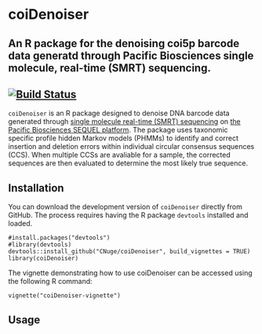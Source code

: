 # coiDenoiser
## An R package for the denoising coi5p barcode data generatd through Pacific Biosciences single molecule, real-time (SMRT) sequencing.
[![Build Status](https://travis-ci.com/CNuge/coiDenoiser.svg?token=H6eQaqsE1kLqYX3zZ1Xz&branch=master)](https://travis-ci.com/CNuge/coiDenoiser)
--------------------------------------------------------

`coiDenoiser` is an R package designed to denoise DNA barcode data generated through [single molecule real-time (SMRT) sequencing](https://www.pacb.com/smrt-science/smrt-sequencing/) on [the Pacific Biosciences SEQUEL platform](https://www.pacb.com/products-and-services/sequel-system/). The package uses taxonomic specific profile hidden Markov models (PHMMs) to identify and correct insertion and deletion errors within individual circular consensus sequences (CCS). When multiple CCSs are avaliable for a sample, the corrected sequences are then evaluated to determine the most likely true sequence.

## Installation
You can download the development version of `coiDenoiser` directly from GitHub. The process requires having the R package `devtools` installed and loaded.
```
#install.packages("devtools")
#library(devtools)
devtools::install_github("CNuge/coiDenoiser", build_vignettes = TRUE)
library(coiDenoiser)
```
The vignette demonstrating how to use coiDenoiser can be accessed using the following R command:
```
vignette("coiDenoiser-vignette")
```

## Usage





